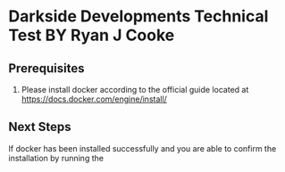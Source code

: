 # Darkside Developments Technical Test BY Ryan J Cooke

## Prerequisites

1. Please install docker according to the official guide located at https://docs.docker.com/engine/install/

## Next Steps
If docker has been installed successfully and you are able to confirm the installation by running the 

